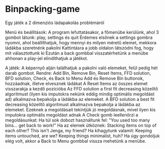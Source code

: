 # Binpacking-game
Egy játék a 2 dimenziós ládapakolás problémáról

Menü és beállítások:
A program lefuttatásakor, a főmenübe kerülünk, ahol 3 gombot látunk: play, settings és quit
Érdemes elsőnek a settings gombra nyomni, ahol beállíthatjuk, hogy mennyi és milyen méretű elemet, mekkora ládákba szeretnénk pakolni
Kattintásra a jobb oldalon látszódni fog, hogy mit választottunk ki
Ezután a back gombbal visszatérhetünk a menübe ahhonan a play-jel elindíthatjuk a játékot. 

A játék:
A képernyő alján találhatjuk a pakolni való elemeket, felül pedig hét darab gombot. 
Rendre: Add Bin, Remove Bin, Reset Items, FFD solution, BFD solution, Check, és Back to Menu
Add és Remove Bin buttonok, hozzáadnak, illetve elvesznek ládákat
A Reset Items az összes elemet visszarakja a kezdő pozícióba
Az FFD solution a first fit decreasing közelítő algoritmust (ilyen kis imputokra nekünk eddig mindig optimális megoldást ad) alkalmazva bepakolja a ládákba az elemeket.
A BFD solution a best fit decreasing közelítő algoritmust alkalmazva bepakolja a ládákba az elemeket. 
Ezeknek a megoldásait tekintjük jó megoldásnak, mivel ilyen kis imputokra optimális megoldást adnak
A Check gomb leellenőrzi a megoldásunkat: 
  Ha túl sok dobozt használtunk fel: "You used too many bins... get back to work!"
  Ha az elemek ütköznek: Stacking items on top of each other? This isn't Jenga, my friend? 
  Ha kihagytunk valamit: Keeping items untouched, are we? Keeping things minimalist, huh?
Ha úgy gondoljuk elég volt, akkor a Back to Menu gombbal vissza mehetünk a menübe.
